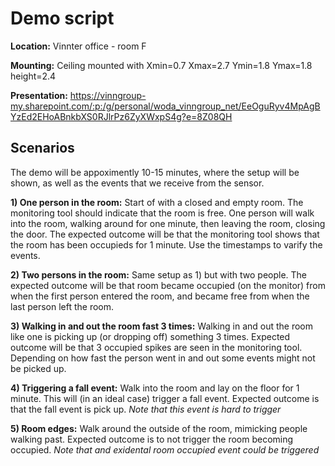 # Demo script

**Location:** Vinnter office - room F

**Mounting:** Ceiling mounted with Xmin=0.7 Xmax=2.7 Ymin=1.8 Ymax=1.8 height=2.4 

**Presentation:** https://vinngroup-my.sharepoint.com/:p:/g/personal/woda_vinngroup_net/EeOguRyv4MpAgBYzEd2EHoABnkbXS0RJlrPz6ZyXWxpS4g?e=8Z08QH

## Scenarios

The demo will be appoximently 10-15 minutes, where the setup will be shown, as well as the events that we receive from
the sensor.

**1) One person in the room:** 
Start of with a closed and empty room. The monitoring tool should indicate that the room is free. One person will walk into 
the room, walking around for one minute, then leaving the room, closing the door. 
The expected outcome will be that the monitoring tool shows that the room has been occupieds for 1 minute. Use the timestamps
to varify the events.

**2) Two persons in the room:**
Same setup as 1) but with two people.
The expected outcome will be that room became occupied (on the monitor) from when the first person entered the room, and became
free from when the last person left the room.

**3) Walking in and out the room fast 3 times:**
Walking in and out the room like one is picking up (or dropping off) something 3 times. 
Expected outcome will be that 3 occupied spikes are seen in the monitoring tool. Depending on how fast the person went in 
and out some events might not be picked up. 

**4) Triggering a fall event:**
Walk into the room and lay on the floor for 1 minute. This will (in an ideal case) trigger a fall event. 
Expected outcome is that the fall event is pick up. _Note that this event is hard to trigger_ 

**5) Room edges:**
Walk around the outside of the room, mimicking people walking past. 
Expected outcome is to not trigger the room becoming occupied. _Note that and exidental room occupied event could be triggered_
